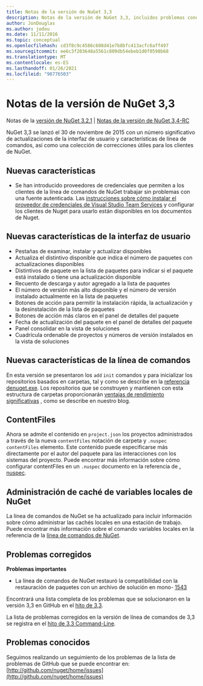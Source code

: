```yaml
---
title: Notas de la versión de NuGet 3,3
description: Notas de la versión de NuGet 3,3, incluidos problemas conocidos, correcciones de errores, características agregadas y DCR.
author: JonDouglas
ms.author: jodou
ms.date: 11/11/2016
ms.topic: conceptual
ms.openlocfilehash: cd3f8c9c4586c608d41e7b8bfc413acfc6aff497
ms.sourcegitcommit: ee6c3f203648a5561c809db54ebeb1d0f0598b68
ms.translationtype: MT
ms.contentlocale: es-ES
ms.lasthandoff: 01/26/2021
ms.locfileid: "98776503"
---
```

# <a name="nuget-33-release-notes"></a>Notas de la versión de NuGet 3,3

Notas de la [versión de NuGet 3.2.1](../release-notes/nuget-3.2.1.md)  |  [Notas de la versión de NuGet 3,4-RC](../release-notes/nuget-3.4-RC.md)

NuGet 3,3 se lanzó el 30 de noviembre de 2015 con un número significativo de actualizaciones de la interfaz de usuario y características de línea de comandos, así como una colección de correcciones útiles para los clientes de NuGet.

## <a name="new-features"></a>Nuevas características

* Se han introducido proveedores de credenciales que permiten a los clientes de la línea de comandos de NuGet trabajar sin problemas con una fuente autenticada. Las [instrucciones sobre cómo instalar el proveedor de credenciales de Visual Studio Team Services](../reference/extensibility/nuget-exe-credential-providers.md) y configurar los clientes de Nuget para usarlo están disponibles en los documentos de Nuget.

## <a name="new-user-interface-features"></a>Nuevas características de la interfaz de usuario

* Pestañas de examinar, instalar y actualizar disponibles
* Actualiza el distintivo disponible que indica el número de paquetes con actualizaciones disponibles
* Distintivos de paquete en la lista de paquetes para indicar si el paquete está instalado o tiene una actualización disponible
* Recuento de descarga y autor agregado a la lista de paquetes
* El número de versión más alto disponible y el número de versión instalado actualmente en la lista de paquetes
* Botones de acción para permitir la instalación rápida, la actualización y la desinstalación de la lista de paquetes
* Botones de acción más claros en el panel de detalles del paquete
* Fecha de actualización del paquete en el panel de detalles del paquete
* Panel consolidar en la vista de soluciones
* Cuadrícula ordenable de proyectos y números de versión instalados en la vista de soluciones

## <a name="new-command-line-features"></a>Nuevas características de la línea de comandos

En esta versión se presentaron los `add` `init` comandos y para inicializar los repositorios basados en carpetas, tal y como se describe en la [ referencia denuget.exe](../reference/nuget-exe-cli-reference.md). Los repositorios que se construyen y mantienen con esta estructura de carpetas proporcionarán [ventajas de rendimiento significativas](http://blog.nuget.org/20150922/Accelerate-Package-Source.html) , como se describe en nuestro blog.

## <a name="contentfiles"></a>ContentFiles

Ahora se admite el contenido en `project.json` los proyectos administrados a través de la nueva `contentFiles` notación de carpeta y `.nuspec` `contentFiles` elemento.  Este contenido puede especificarse más directamente por el autor del paquete para las interacciones con los sistemas del proyecto.  Puede encontrar más información sobre cómo configurar contentFiles en un `.nuspec` documento en la referencia de [. nuspec](../reference/nuspec.md).

## <a name="nuget-locals-cache-management"></a>Administración de caché de variables locales de NuGet

La línea de comandos de NuGet se ha actualizado para incluir información sobre cómo administrar las cachés locales en una estación de trabajo.  Puede encontrar más información sobre el comando variables locales en la referencia de la [línea de comandos de NuGet](../reference/cli-reference/cli-ref-locals.md).

## <a name="fixed-issues"></a>Problemas corregidos

**Problemas importantes**

* La línea de comandos de NuGet restauró la compatibilidad con la restauración de paquetes con un archivo de solución en mono- [1543](https://github.com/NuGet/Home/issues/1543)

Encontrará una lista completa de los problemas que se solucionaron en la versión 3,3 en GitHub en el [hito de 3,3](https://github.com/NuGet/Home/issues?q=is%3Aissue+milestone%3A3.3.0+is%3Aclosed).

La lista de problemas corregidos en la versión de línea de comandos de 3,3 se registra en el [hito de 3,3 Command-Line](https://github.com/NuGet/Home/issues?q=is%3Aissue+is%3Aclosed+milestone%3A3.3.0-commandline).

## <a name="known-issues"></a>Problemas conocidos

Seguimos realizando un seguimiento de los problemas de la lista de problemas de GitHub que se puede encontrar en: [http://github.com/nuget/home/issues](http://github.com/nuget/home/issues)